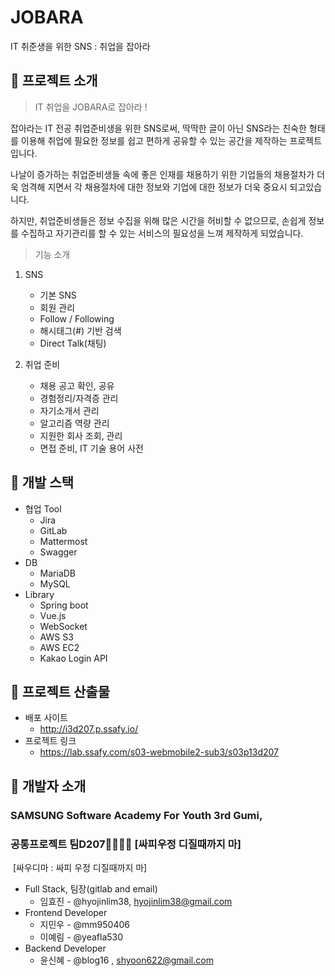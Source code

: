 # JOBARA

IT 취준생을 위한 SNS : 취업을 잡아라 




## 💎 프로젝트 소개

> IT 취업을 JOBARA로 잡아라 !

잡아라는 IT 전공 취업준비생을 위한 SNS로써, 딱딱한 글이 아닌 SNS라는 친숙한 형태를 이용해 취업에 필요한 정보를 쉽고 편하게 공유할 수 있는 공간을 제작하는 프로젝트입니다. 

나날이 증가하는 취업준비생들 속에 좋은 인재를 채용하기 위한 기업들의 채용절차가 더욱 엄격해 지면서 각 채용절차에 대한 정보와 기업에 대한 정보가 더욱 중요시 되고있습니다.

하지만, 취업준비생들은 정보 수집을 위해 많은 시간을 허비할 수 없으므로, 손쉽게 정보를 수집하고 자기관리를 할 수 있는 서비스의 필요성을 느껴 제작하게 되었습니다.




> 기능 소개

1. SNS

   - 기본 SNS
   - 회원 관리 
   - Follow / Following
   - 해시태그(#) 기반 검색
   - Direct Talk(채팅)


2. 취업 준비

   - 채용 공고 확인, 공유
   - 경험정리/자격증 관리
   - 자기소개서 관리
   - 알고리즘 역량 관리
   - 지원한 회사 조회, 관리
   - 면접 준비, IT 기술 용어 사전

   


## 💎 개발 스택

- 협업 Tool
  - Jira
  - GitLab
  - Mattermost
  - Swagger
- DB
  - MariaDB
  - MySQL
- Library
  - Spring boot
  - Vue.js
  - WebSocket
  - AWS S3
  - AWS EC2
  - Kakao Login API




## 💎 프로젝트 산출물

- 배포 사이트
  - http://i3d207.p.ssafy.io/
- 프로젝트 링크
  - https://lab.ssafy.com/s03-webmobile2-sub3/s03p13d207



## 💎 개발자 소개

### SAMSUNG Software Academy For Youth 3rd Gumi, 

### 공통프로젝트 팀D207👩‍💻👨‍💻 [싸피우정 디질때까지 마]

​    [싸우디마 : 싸피 우정 디질때까지 마]

- Full Stack, 팀장(gitlab and email) 
  - 임효진 -  @hyojinlim38, hyojinlim38@gmail.com
- Frontend Developer
  - 지민우 - @mm950406
  - 이예림 - @yeafla530
- Backend Developer
  - 윤신혜 - @blog16 , shyoon622@gmail.com

